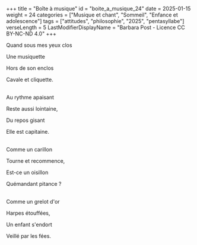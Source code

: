 +++
title = "Boîte à musique"
id = "boite_a_musique_24"
date = 2025-01-15
weight = 24
categories = ["Musique et chant", "Sommeil", "Enfance et adolescence"]
tags = ["attitudes", "philosophie", "2025", "pentasyllabe"]
verseLength = 5
LastModifierDisplayName = "Barbara Post - Licence CC BY-NC-ND 4.0"
+++

Quand sous mes yeux clos

Une musiquette 

Hors de son enclos

Cavale et cliquette.

 \
Au rythme apaisant 

Reste aussi lointaine,

Du repos gisant 

Elle est capitaine.

 \
Comme un carillon 

Tourne et recommence,

 Est-ce un oisillon 

Quémandant pitance ?

 \
Comme un grelot d'or

Harpes étouffées,

Un enfant s'endort

Veillé par les fées.
